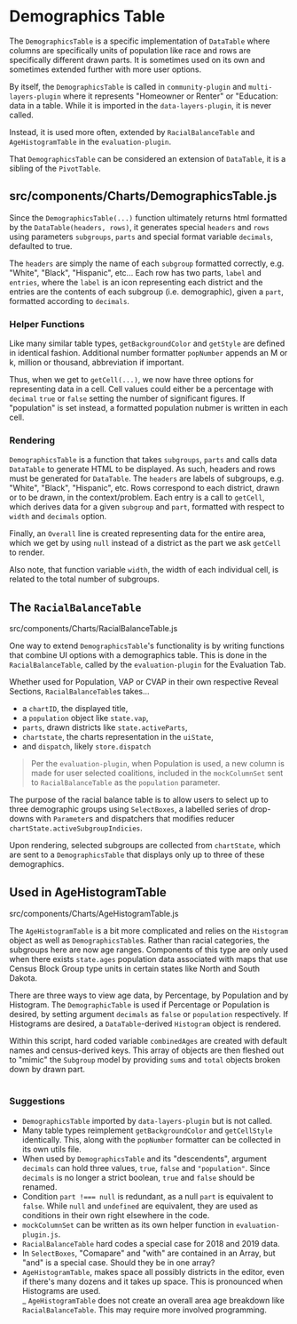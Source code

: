 # Demographics Table

The `DemographicsTable` is a specific implementation of `DataTable`
where columns are specifically units of population like race and
rows are specifically different drawn parts. It is sometimes used
on its own and sometimes extended further with more user options. 

By itself, the `DemographicsTable` is called in `community-plugin`
and `multi-layers-plugin` where it represents "Homeowner or Renter"
or "Education: data in a table. While it is imported in the `data-layers-plugin`,
it is never called.

Instead, it is used more often, extended by `RacialBalanceTable`
and `AgeHistogramTable` in the `evaluation-plugin`. 

That `DemographicsTable` can be considered an extension of `DataTable`,
it is a sibling of the `PivotTable`. 

## src/components/Charts/DemographicsTable.js 

Since the `DemographicsTable(...)` function ultimately returns html
formatted by the `DataTable(headers, rows)`, it generates special
`headers` and `rows` using parameters `subgroups`, `parts` and special
format variable `decimals`, defaulted to true. 

The `headers` are simply the name of each `subgroup` formatted correctly,
e.g. "White", "Black", "Hispanic", etc...
Each row has two parts, `label` and `entries`, where the `label` is an
icon representing each district and the entries are the contents of 
each subgroup (i.e. demographic), given a `part`, formatted according
to `decimals`. 

### Helper Functions

Like many similar table types, `getBackgroundColor` and `getStyle`
are defined in identical fashion. Additional number formatter 
`popNumber` appends an M or k, million or thousand, abbreviation if
important. 

Thus, when we get to `getCell(...)`, we now have three options for
representing data in a cell. Cell values could either be a percentage
with `decimal` `true` or `false` setting the number of significant
figures. If "population" is set instead, a formatted population 
nubmer is written in each cell. 

### Rendering 

`DemographicsTable` is a function that takes `subgroups`, `parts`
and calls data `DataTable` to generate HTML to be displayed. As such,
headers and rows must be generated for `DataTable`. The `headers` are
labels of subgroups, e.g. "White", "Black", "Hispanic", etc. Rows
correspond to each district, drawn or to be drawn, in the context/problem.
Each entry is a call to `getCell`, which derives data for a given
`subgroup` and `part`, formatted with respect to `width` and `decimals`
option. 

Finally, an `Overall` line is created representing data for the entire
area, which we get by using `null` instead of a district as the part we
ask `getCell` to render.

Also note, that function variable `width`, the width of each individual
cell, is related to the total number of subgroups. 

## The `RacialBalanceTable`

src/components/Charts/RacialBalanceTable.js

One way to extend `DemographicsTable`'s functionality is by writing functions
that combine UI options with a demographics table. This is done in the `RacialBalanceTable`, called by the `evaluation-plugin` for the Evaluation Tab.

Whether used for Population, VAP or CVAP in their own respective Reveal Sections,
`RacialBalanceTable`s takes...
- a `chartID`, the displayed title,
- a `population` object like `state.vap`,
- `parts`, drawn districts like `state.activeParts`,
- `chartstate`, the charts representation in the `uiState`,
- and `dispatch`, likely `store.dispatch`

> Per the `evaluation-plugin`, when Population is used, a new column is made
for user selected coalitions, included in the `mockColumnSet` sent to
`RacialBalanceTable` as the `population` parameter.

The purpose of the racial balance table is to allow users to select up to 
three demographic groups using `SelectBoxes`, a labelled series of drop-downs
with `Parameter`s and dispatchers that modifies reducer `chartState.activeSubgroupIndicies`. 

Upon rendering, selected subgroups are collected from `chartState`, which are
sent to a `DemographicsTable` that displays only up to three of these demographics.

## Used in AgeHistogramTable

src/components/Charts/AgeHistogramTable.js 

The `AgeHistogramTable` is a bit more complicated and relies on the `Histogram`
object as well as `DemographicsTable`s. Rather than racial categories, the
subgroups here are now age ranges. Components of this type are only used when 
there exists `state.ages` population data associated with maps that use Census
Block Group type units in certain states like North and South Dakota. 

There are three ways to view age data, by Percentage, by Population and by
Histogram. The `DemographicTable` is used if Percentage or Population is desired,
by setting argument `decimals` as `false` or `population` respectively. If
Histograms are desired, a `DataTable`-derived `Histogram` object is rendered. 

Within this script, hard coded variable `combinedAges` are created with default
names and census-derived keys. This array of objects are then fleshed out to "mimic"
the `Subgroup` model by providing `sum`s and `total` objects broken down by drawn
part. 

# #

### Suggestions

- `DemographicsTable` imported by `data-layers-plugin` but is not called. 
- Many table types reimplement `getBackgroundColor` and `getCellStyle` identically.
This, along with the `popNumber` formatter can be collected in its own utils file. 
- When used by `DemographicsTable` and its "descendents", argument `decimals` can hold three values, `true`, `false` and `"population"`. Since `decimals` is no longer a strict
boolean, `true` and `false` should be renamed. 
- Condition `part !=== null` is redundant, as a null `part` is equivalent to `false`.
While `null` and `undefined` are equivalent, they are used as conditions in their own
right elsewhere in the code. 
- `mockColumnSet` can be written as its own helper function in `evaluation-plugin.js`. 
- `RacialBalanceTable` hard codes a special case for 2018 and 2019 data.
- In `SelectBoxes`, "Comapare" and "with" are contained in an Array, but "and" is a
special case. Should they be in one array?
- `AgeHistogramTable`, makes space all possibly districts in the editor, even if there's
many dozens and it takes up space. This is pronounced when Histograms are used.   
_ `AgeHistogramTable` does not create an overall area age breakdown like `RacialBalanceTable`. This may require more involved programming.
